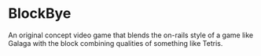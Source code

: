 # BlockBye
An original concept video game that blends the on-rails style of a game like Galaga with the block combining qualities of something like Tetris.
